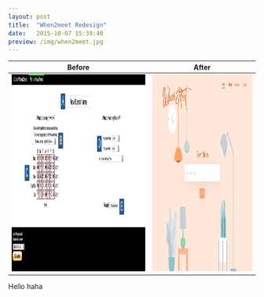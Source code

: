 ```yaml
---
layout: post
title:  "When2meet Redesign"
date:   2015-10-07 15:39:40
preview: /img/when2meet.jpg
---
```


Before                                                              |  After
--------------------------------------------------------------------|--------------------------------------------------------------------
<img src="/img/when2meet now.png" alt="When2meet" title="Old version" height="400" /> |<img src="/img/when2meet homepage.jpg" alt="When2meet" title="New version" height="400" />


Hello
haha
